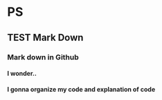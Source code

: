 # PS
## TEST Mark Down
### Mark down in Github
#### I wonder..
#### I gonna organize my code and explanation of code
